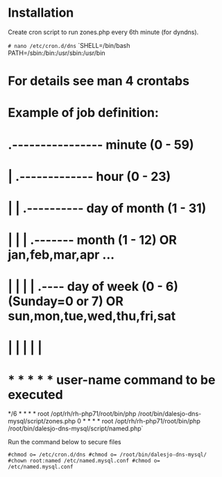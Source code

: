 # Installation

Create cron script to run zones.php every 6th minute (for dyndns).

`# nano /etc/cron.d/dns`
`SHELL=/bin/bash
PATH=/sbin:/bin:/usr/sbin:/usr/bin
# For details see man 4 crontabs
# Example of job definition:
# .---------------- minute (0 - 59)
# |  .------------- hour (0 - 23)
# |  |  .---------- day of month (1 - 31)
# |  |  |  .------- month (1 - 12) OR jan,feb,mar,apr ...
# |  |  |  |  .---- day of week (0 - 6) (Sunday=0 or 7) OR sun,mon,tue,wed,thu,fri,sat
# |  |  |  |  |
# *  *  *  *  *         user-name       command to be executed
*/6  *  *  *  *	        root            /opt/rh/rh-php71/root/bin/php /root/bin/dalesjo-dns-mysql/script/zones.php
0    *  *  *  *         root            /opt/rh/rh-php71/root/bin/php /root/bin/dalesjo-dns-mysql/script/named.php`

Run the command below to secure files

`#chmod o= /etc/cron.d/dns
#chmod o= /root/bin/dalesjo-dns-mysql/
#chown root:named /etc/named.mysql.conf
#chmod o= /etc/named.mysql.conf`
